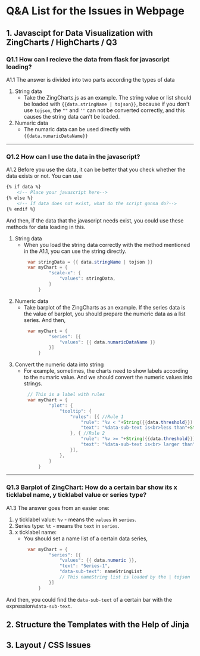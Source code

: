 # Q&A List for the Issues in Webpage

## 1. Javascipt for Data Visualization with ZingCharts / HighCharts / Q3
### Q1.1 How can I recieve the data from flask for javascript loading?

A1.1 The answer is divided into two parts according the types of data

1. String data
	+ Take the ZingCharts.js as an example. The string value or list should be loaded with ```{{data.stringName | tojson}}```, 
	because if you don't use ```tojson```, the ```""``` and ```''``` can not be converted correctly, and this causes the string data can't be loaded.
2. Numaric data
	+ The numaric data can be used directly with ```{{data.numaricDataName}}```

- - - 
### Q1.2 How can I use the data in the javascript?

A1.2 Before you use the data, it can be better that you check whether the data exists or not. You can use
```html
{% if data %}
	<!-- Place your javascript here-->
{% else %}
	<!-- If data does not exist, what do the script gonna do?-->
{% endif %}
```
And then, if the data that the javascript needs exist, you could use these methods for data loading in this.

1. String data
	+ When you load the string data correctly with the method mentioned in the A1.1, you can use the string directly.

```java
        var stringData = {{ data.stringName | tojson }}
        var myChart = {
                "scale-x": {
                    "values": stringData,
                }
            }
```

2. Numeric data
	+ Take barplot of the ZingCharts as an example. 
	If the series data is the value of barplot, you should prepare the numeric data as a list series. And then,
```java
        var myChart = {
                "series": [{
                    "values": {{ data.numaricDataName }}
                }]
            }
```

3. Convert the numeric data into string
	+ For example, sometimes, the charts need to show labels according to the numaric value. 
	And we should convert the numeric values into strings.
```java
		// This is a label with rules
        var myChart = {
        	    "plot": {
                    "tooltip": {
                        "rules": [{ //Rule 1
                            "rule": "%v < "+String({{data.threshold}}) ,
                            "text": "%data-sub-text is<br>less than"+String({{data.threshold}}),
                        }, { //Rule 2
                            "rule": "%v >= "+String({{data.threshold}}),
                            "text": "%data-sub-text is<br> larger than"+String({{data.threshold}}),
                        }],
                    },
                }
            }
```

- - - 

### Q1.3 __Barplot of ZingChart:__ How do a certain bar show its x ticklabel name, y ticklabel value or series type?

A1.3 The answer goes from an easier one:

1. y ticklabel value: ```%v``` - means the ```values``` in ```series```.
2. Series type: ```%t``` - means the ```text``` in ```series```.
3. x ticklabel name:
	+ You should set a name list of a certain data series,
```java
        var myChart = {
                "series": [{
                    "values": {{ data.numeric }},
                    "text": "Series-1",
                    "data-sub-text": nameStringList
                    // This nameString list is loaded by the | tojson
                }]
            }
```
And then, you could find the ```data-sub-text``` of a certain bar with the expression```%data-sub-text```.

## 2. Structure the Templates with the Help of  Jinja

## 3. Layout / CSS Issues








